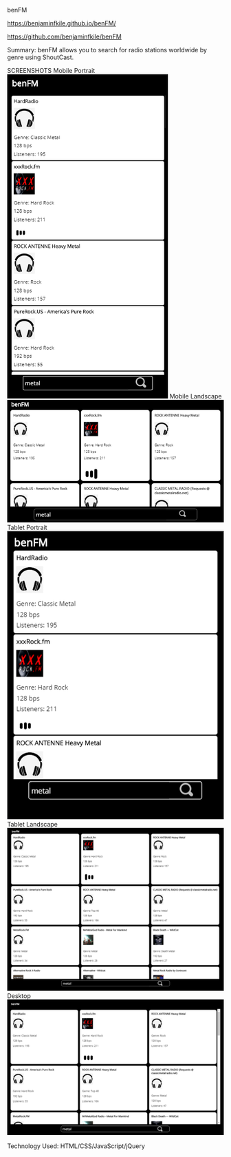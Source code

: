 benFM

https://benjaminfkile.github.io/benFM/

https://github.com/benjaminfkile/benFM

Summary:
benFM allows you to search for radio stations worldwide by genre using ShoutCast.

SCREENSHOTS
Mobile Portrait
![alt text](./res/mobilePortrait.PNG "Mobile Portrait")
Mobile Landscape
![alt text](./res/mobileLandscape.png "Mobile Landscape")
Tablet Portrait
![alt text](./res/IpadProPortrait.png "Ipad Portrait")
Tablet Landscape
![alt text](./res/IpadProLandscape.png "Ipad Landscape")
Desktop
![alt text](./res/desktop.png "Desktop")

Technology Used:
HTML/CSS/JavaScript/jQuery
